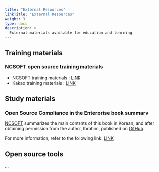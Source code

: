 ```yaml
---
title: "External Resources"
linkTitle: "External Resources"
weight: 3
type: docs
description: >
  External materials available for education and learning
---
```


## Training materials

### NCSOFT open source training materials
* NCSOFT training materials : [LINK](/OpenChain-KWG/blog/2020/20201123-ncsoft-training-materials/)
* Kakao training materials : [LINK](/OpenChain-KWG/blog/2020/20201124-kakao-training-materials/)

## Study materials

### Open Source Compliance in the Enterprise book summary
[NCSOFT](https://global.ncsoft.com/) summarizes the main contents of this book in Korean, and after obtaining permission from the author, Ibrahim, published on [GitHub](https://github.com/ncsoft/osc-enterprise-en/).

For more information, refer to the following link: [LINK](/OpenChain-KWG/blog/2020/20201123-ncsoft-compliance-book/)

## Open source tools
...